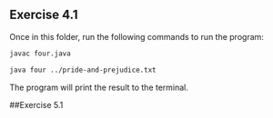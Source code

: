 ## Exercise 4.1

Once in this folder, run the following commands to run the program:

```bash
javac four.java

java four ../pride-and-prejudice.txt
```

The program will print the result to the terminal. 

##Exercise 5.1
